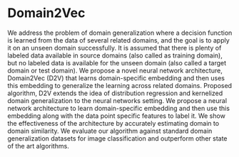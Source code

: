 # Domain2Vec
We address the problem of domain generalization where a decision function is learned from the data of several related domains, and the goal is to apply it on an unseen domain successfully. It is assumed that there is plenty of labeled data available in source domains (also called as training domain), but no labeled data is available for the unseen domain (also called a target domain or test domain). We propose a novel neural network architecture, Domain2Vec (D2V) that learns domain-specific embedding and then uses this embedding to generalize the learning across related domains. Proposed algorithm, D2V extends the idea of distribution regression and kernelized domain generalization to the neural networks setting. We propose a neural network architecture to learn domain-specific embedding and then use this embedding along with the data point specific features to label it. We show the effectiveness of the architecture by accurately estimating domain to domain similarity. We evaluate our algorithm against standard domain generalization datasets for image classification and outperform other state of the art algorithms.


 
